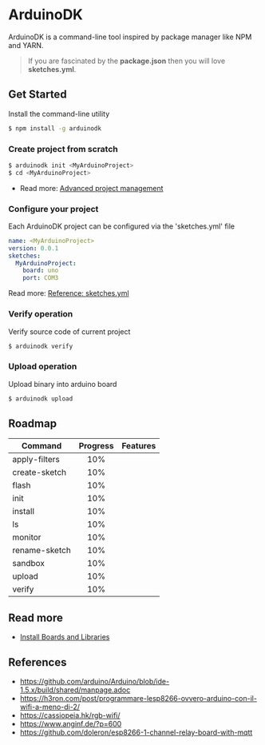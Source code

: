 # ArduinoDK

ArduinoDK is a command-line tool inspired by package manager like NPM and YARN.

> If you are fascinated by the **package.json** then you will love **sketches.yml**.

## Get Started
Install the command-line utility
```bash
$ npm install -g arduinodk
```

### Create project from scratch
```bash
$ arduinodk init <MyArduinoProject>
$ cd <MyArduinoProject>
```
- Read more: [Advanced project management](https://github.com/fulminati/arduinodk/wiki/advanced-project-management)

### Configure your project
Each ArduinoDK project can be configured via the 'sketches.yml' file
```yml
name: <MyArduinoProject>
version: 0.0.1
sketches:
  MyArduinoProject:
    board: uno
    port: COM3
```
Read more: [Reference: sketches.yml](https://github.com/fulminati/arduinodk/wiki/Reference:-sketches.yml)

### Verify operation
Verify source code of current project
```bash
$ arduinodk verify
```

### Upload operation
Upload binary into arduino board
```bash
$ arduinodk upload
```

## Roadmap

| Command       | Progress | Features |
|---------------|:--------:|----------|
| apply-filters | 10%      |          |
| create-sketch | 10%      |          |
| flash         | 10%      |          |
| init          | 10%      |          |
| install       | 10%      |          |
| ls            | 10%      |          |
| monitor       | 10%      |          |
| rename-sketch | 10%      |          |
| sandbox       | 10%      |          |
| upload        | 10%      |          |
| verify        | 10%      |          |

## Read more

 - [Install Boards and Libraries](https://github.com/fulminati/arduinodk/wiki/Install-boards-and-libraries)

## References
 - https://github.com/arduino/Arduino/blob/ide-1.5.x/build/shared/manpage.adoc
 - https://h3ron.com/post/programmare-lesp8266-ovvero-arduino-con-il-wifi-a-meno-di-2/
 - https://cassiopeia.hk/rgb-wifi/
 - https://www.anginf.de/?p=600
 - https://github.com/doleron/esp8266-1-channel-relay-board-with-mqtt
 
